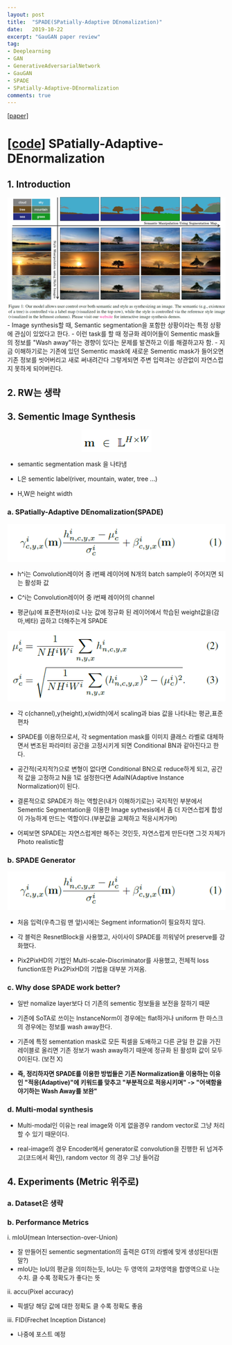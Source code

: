 ```yaml
---
layout: post
title:  "SPADE(SPatially-Adaptive DEnomalization)"
date:   2019-10-22
excerpt: "GauGAN paper review"
tag:
- Deeplearning
- GAN 
- GenerativeAdversarialNetwork
- GauGAN
- SPADE
- SPatially-Adaptive-DEnormalization
comments: true
---
```


[[paper]](https://arxiv.org/abs/1903.07291)

[[code]](https://github.com/NVlabs/SPADE)
SPatially-Adaptive-DEnormalization
==================================

## 1. Introduction
<img src="/images/SPADE/1.png">
- Image synthesis할 때, Semantic segmentation을 포함한 상황이라는 특정 상황에 관심이 있었다고 한다.
- 이런 task를 할 때 정규화 레이어들이 Sementic mask들의 정보를 "Wash away"하는 경향이 있다는 문제를 발견하고 이를 해결하고자 함.
- 지금 이해하기로는 기존에 있던 Sementic mask에 새로운 Sementic mask가 들어오면 기존 정보를 씻어버리고 새로 써내려간다 그렇게되면 주변 입력과는 상관없이 자연스럽지 못하게 되어버린다.


## 2. RW는 생략


## 3. Sementic Image Synthesis
<center><img src="/images/SPADE/2.png"></center>
    
- semantic segmentation mask 을 나타냄

- L은 sementic label(river, mountain, water, tree ...)

- H,W은 height width


### a. SPatially-Adaptive DEnomalization(SPADE)
<center><img src="/images/SPADE/3.png"></center>
    
- h^i는 Convolution레이어 중 i번째 레이어에 N개의 batch sample이 주어지면 되는 활성화 값

- C^i는 Convolution레이어 중 i번째 레이어의 channel

- 평균(μ)에 표준편차(σ)로 나눈 값에 정규화 된 레이어에서 학습된 weight값을(감마,베타) 곱하고 더해주는게 SPADE

<center><img src="/images/SPADE/4.png"> </center>
    
- 각 c(channel),y(height),x(width)에서 scaling과 bias 값을 나타내는 평균,표준편차


- SPADE를 이용하므로서, 각 segmentation mask를 이미지 클래스 라벨로 대체하면서 변조된 파라미터 공간을 고정시키게 되면 Conditional BN과 같아진다고 한다.

- 공간적(국지적?)으로 변형이 없다면 Conditional BN으로 reduce하게 되고, 공간적 값을 고정하고 N을 1로 설정한다면 AdaIN(Adaptive Instance Normalization)이 된다.

- 결론적으로 SPADE가 하는 역할은(내가 이해하기로는) 국지적인 부분에서 Sementic Segmentation을 이용한 Image sythesis에서 좀 더 자연스럽게 합성이 가능하게 만드는 역할이다.(부분값을 교체하고 적응시켜가며)

- 어찌보면 SPADE는 자연스럽게만 해주는 것인듯, 자연스럽게 만든다면 그것 자체가 Photo realistic함

### b. SPADE Generator
<center><img src="/images/SPADE/3.png"> </center>

- 처음 입력(우측그림 맨 앞)시에는 Segment information이 필요하지 않다.

- 각 블럭은 ResnetBlock을  사용했고, 사이사이 SPADE를 끼워넣어 preserve를 강화했다.

- Pix2PixHD의 기법인 Multi-scale-Discriminator를 사용했고, 전체적 loss function또한 Pix2PixHD의 기법을 대부분 가져옴.

### c. Why dose SPADE work better?
    
- 일반 nomalize layer보다 더 기존의 sementic 정보들을 보전을 잘하기 때문

- 기존에 SoTA로 쓰이는 InstanceNorm이 경우에는 flat하거나 uniform 한 마스크의 경우에는 정보를 wash away한다.

- 기존에 특정 sementation mask로 모든 픽셀을 도배하고 다른 균일 한 값을 가진 레이블로 올리면 기존 정보가 wash away하기 때문에 정규화 된 활성화 값이 모두 0이된다. (보전 X)

- **즉, 정리하자면 SPADE를 이용한 방법들은 기존 Normalization을 이용하는 이유인 "적응(Adaptive)"에 키워드를 맞추고 "부분적으로 적응시키며" -> "어색함을 야기하는 Wash Away를 보완"**

### d. Multi-modal synthesis
- Multi-modal인 이유는 real image와 이게 없을경우 random vector로 그냥 처리할 수 있기 때문이다.

- real-image의 경우 Encoder에서 generator로 convolution을 진행한 뒤 넘겨주고(코드에서 확인), random vector 의 경우 그냥 들어감



## 4. Experiments (Metric 위주로) 

### a. Dataset은 생략
### b. Performance Metrics

i. mIoU(mean Intersection-over-Union) 
- 잘 만들어진 sementic segmentation의 출력은 GT의 라벨에 맞게 생성된다(뭔말?) 
- mIoU는 IoU의 평균을 의미하는듯, IoU는 두 영역의 교차영역을 합영역으로 나눈 수치.  클 수록 정확도가 좋다는 뜻

ii. accu(Pixel accuracy)
- 픽셀당 해당 값에 대한 정확도 클 수록 정확도 좋음

iii. FID(Frechet Inception Distance)
- 나중에 포스트 예정

